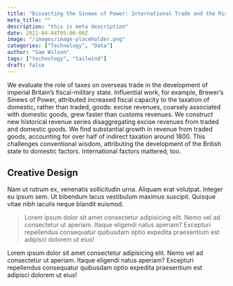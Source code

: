 ```yaml
---
title: "Dissecting the Sinews of Power: International Trade and the Rise of Britain’s Fiscal-Military State, 1689–1823"
meta_title: ""
description: "this is meta description"
date: 2022-04-04T05:00:00Z
image: "/images/image-placeholder.png"
categories: ["Technology", "Data"]
author: "Sam Wilson"
tags: ["technology", "tailwind"]
draft: false
---
```


We evaluate the role of taxes on overseas trade in the development of imperial Britain’s fiscal-military state. Influential work, for example, Brewer’s Sinews of Power, attributed increased fiscal capacity to the taxation of domestic, rather than traded, goods: excise revenues, coarsely associated with domestic goods, grew faster than customs revenues. We construct new historical revenue series disaggregating excise revenues from traded and domestic goods. We find substantial growth in revenue from traded goods, accounting for over half of indirect taxation around 1800. This challenges conventional wisdom, attributing the development of the British state to domestic factors. International factors mattered, too.

## Creative Design

Nam ut rutrum ex, venenatis sollicitudin urna. Aliquam erat volutpat. Integer eu ipsum sem. Ut bibendum lacus vestibulum maximus suscipit. Quisque vitae nibh iaculis neque blandit euismod.

> Lorem ipsum dolor sit amet consectetur adipisicing elit. Nemo vel ad consectetur ut aperiam. Itaque eligendi natus aperiam? Excepturi repellendus consequatur quibusdam optio expedita praesentium est adipisci dolorem ut eius!

Lorem ipsum dolor sit amet consectetur adipisicing elit. Nemo vel ad consectetur ut aperiam. Itaque eligendi natus aperiam? Excepturi repellendus consequatur quibusdam optio expedita praesentium est adipisci dolorem ut eius!

